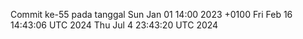Commit ke-55 pada tanggal Sun Jan 01 14:00 2023 +0100
Fri Feb 16 14:43:06 UTC 2024
Thu Jul  4 23:43:20 UTC 2024
